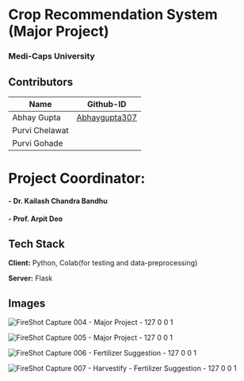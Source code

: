 # Crop Recommendation System (Major Project)
### Medi-Caps University


## Contributors

| Name  | Github-ID |
| ------------- | ------------- |
| Abhay Gupta  | [Abhaygupta307](https://www.github.com/Abhaygupta307)  |
| Purvi Chelawat  |   |
| Purvi Gohade  |   |


# Project Coordinator:
#### - **Dr. Kailash Chandra Bandhu**
#### - **Prof. Arpit Deo**

## Tech Stack

**Client:** Python, Colab(for testing and data-preprocessing)

**Server:** Flask


## Images

![FireShot Capture 004 - Major Project - 127 0 0 1](https://github.com/its-akshay/MajorProject/assets/71098450/435d5f3c-553c-4ea5-a374-44e0a1a4913a)

![FireShot Capture 005 - Major Project - 127 0 0 1](https://github.com/its-akshay/MajorProject/assets/71098450/eb984e8c-dae1-42a5-baf2-d0cdb6fc5d40)

![FireShot Capture 006 - Fertilizer Suggestion - 127 0 0 1](https://github.com/its-akshay/MajorProject/assets/71098450/5498c387-269b-46e1-b65d-9669e6c58d87)

![FireShot Capture 007 - Harvestify - Fertilizer Suggestion - 127 0 0 1](https://github.com/its-akshay/MajorProject/assets/71098450/850e51b3-45c5-4776-8fdb-cbe0781b666c)
